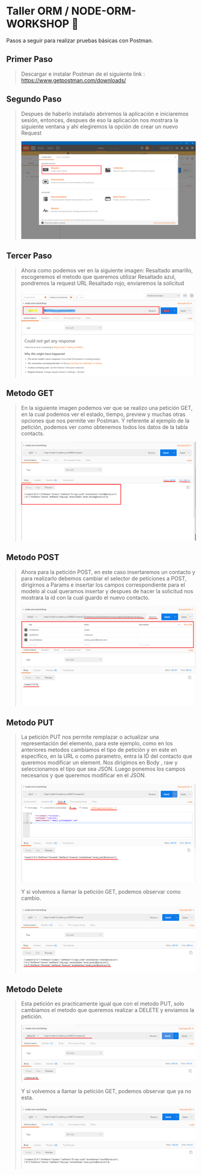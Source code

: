 # Taller ORM / NODE-ORM-WORKSHOP 🚀

Pasos a seguir para realizar pruebas básicas con Postman.

## Primer Paso
> Descargar e instalar Postman de el siguiente link : https://www.getpostman.com/downloads/

## Segundo Paso
> Despues de haberlo instalado abriremos la aplicación e iniciaremos sesión, entonces, despues de eso la aplicación nos mostrara la siguiente ventana  y ahí elegiremos la opción de crear un nuevo Request
>
>![Figura 14.1](images/postman_1.png)


## Tercer Paso
> Ahora como podemos ver en la siguiente imagen:
> Resaltado amarillo, escogeremos el metodo que queremos utilizar
> Resaltado azul, pondremos la request URL
> Resaltado rojo, enviaremos la solicitud
>
>![Figura 14.1](images/postman_2.png)

## Metodo GET
> En la siguiente imagen podemos ver que se realizo una petición GET, en la cual podemos ver el estado, tiempo, preview y muchas otras opciones que nos permite ver Postman. Y referente al ejemplo de la petición, podemos ver como obtenemos todos los datos de la tabla contacts.
>
>![Figura 14.1](images/postman_3.png)

## Metodo POST
> Ahora para la petición POST, en este caso insertaremos un contacto y para realizarlo debemos cambiar el selector de peticiones a POST, dirigirnos a Params e insertar los campos correspondiente para el modelo al cual queramos insertar y despues de hacer la solicitud nos mostrara la id con la cual guardo el nuevo contacto.
>
>![Figura 14.1](images/postman_4.png)

## Metodo PUT
> La petición PUT nos permite remplazar o actualizar una representación del elemento, para este ejemplo, como en los anteriores metodos cambiamos el tipo de petición y en este en especifico, en la URL o como parametro, entra la ID del contacto que queremos modificar un element. Nos dirigimos en Body , raw y seleccionamos el tipo que sea JSON. Luego ponemos los campos necesarios y que queremos modificar en el JSON.
>
>![Figura 14.1](images/postman_5.png)
>
>Y si volvemos a llamar la petición GET, podemos observar como cambio.
>
>![Figura 14.1](images/postman_6.png)

## Metodo Delete
>Esta petición es practicamente igual que con el metodo PUT, solo cambiamos el metodo que queremos realizar a DELETE y enviamos la petición.
>
>![Figura 14.1](images/postman_7.png)
>
>Y si volvemos a llamar la petición GET, podemos observar que ya no esta.
>
>![Figura 14.1](images/postman_8.png)



